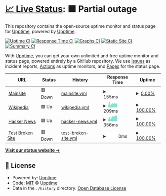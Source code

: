# [📈 Live Status](https://status.by.com.vn): <!--live status--> **🟧 Partial outage**

This repository contains the open-source uptime monitor and status page for [Upptime](https://upptime.js.org), powered by [Upptime](https://github.com/upptime/upptime).

[![Uptime CI](https://github.com/upptime/status/workflows/Uptime%20CI/badge.svg)](https://github.com/upptime/status/actions?query=workflow%3A%22Uptime+CI%22)
[![Response Time CI](https://github.com/upptime/status/workflows/Response%20Time%20CI/badge.svg)](https://github.com/upptime/status/actions?query=workflow%3A%22Response+Time+CI%22)
[![Graphs CI](https://github.com/upptime/status/workflows/Graphs%20CI/badge.svg)](https://github.com/upptime/status/actions?query=workflow%3A%22Graphs+CI%22)
[![Static Site CI](https://github.com/upptime/status/workflows/Static%20Site%20CI/badge.svg)](https://github.com/upptime/status/actions?query=workflow%3A%22Static+Site+CI%22)
[![Summary CI](https://github.com/upptime/status/workflows/Summary%20CI/badge.svg)](https://github.com/upptime/status/actions?query=workflow%3A%22Summary+CI%22)

With [Upptime](https://upptime.js.org), you can get your own unlimited and free uptime monitor and status page, powered entirely by a GitHub repository. We use [Issues](https://github.com/upptime/upptime/issues) as incident reports, [Actions](https://github.com/upptime/status/actions) as uptime monitors, and [Pages](https://status.by.com.vn) for the status page.

<!--start: status pages-->
<!-- This summary is generated by Upptime (https://github.com/upptime/upptime) -->
<!-- Do not edit this manually, your changes will be overwritten -->
<!-- prettier-ignore -->
| URL | Status | History | Response Time | Uptime |
| --- | ------ | ------- | ------------- | ------ |
| <img alt="" src="https://icons.duckduckgo.com/ip3/by.com.vn.ico" height="13"> [Mainsite](https://by.com.vn) | 🟥 Down | [mainsite.yml](https://github.com/chungvku/status/commits/HEAD/history/mainsite.yml) | <details><summary><img alt="Response time graph" src="./graphs/mainsite/response-time-week.png" height="20"> 155ms</summary><br><a href="https://status.by.com.vn/history/mainsite"><img alt="Response time 296" src="https://img.shields.io/endpoint?url=https%3A%2F%2Fraw.githubusercontent.com%2Fchungvku%2Fstatus%2FHEAD%2Fapi%2Fmainsite%2Fresponse-time.json"></a><br><a href="https://status.by.com.vn/history/mainsite"><img alt="24-hour response time 275" src="https://img.shields.io/endpoint?url=https%3A%2F%2Fraw.githubusercontent.com%2Fchungvku%2Fstatus%2FHEAD%2Fapi%2Fmainsite%2Fresponse-time-day.json"></a><br><a href="https://status.by.com.vn/history/mainsite"><img alt="7-day response time 155" src="https://img.shields.io/endpoint?url=https%3A%2F%2Fraw.githubusercontent.com%2Fchungvku%2Fstatus%2FHEAD%2Fapi%2Fmainsite%2Fresponse-time-week.json"></a><br><a href="https://status.by.com.vn/history/mainsite"><img alt="30-day response time 268" src="https://img.shields.io/endpoint?url=https%3A%2F%2Fraw.githubusercontent.com%2Fchungvku%2Fstatus%2FHEAD%2Fapi%2Fmainsite%2Fresponse-time-month.json"></a><br><a href="https://status.by.com.vn/history/mainsite"><img alt="1-year response time 285" src="https://img.shields.io/endpoint?url=https%3A%2F%2Fraw.githubusercontent.com%2Fchungvku%2Fstatus%2FHEAD%2Fapi%2Fmainsite%2Fresponse-time-year.json"></a></details> | <details><summary><a href="https://status.by.com.vn/history/mainsite">0.00%</a></summary><a href="https://status.by.com.vn/history/mainsite"><img alt="All-time uptime 14.82%" src="https://img.shields.io/endpoint?url=https%3A%2F%2Fraw.githubusercontent.com%2Fchungvku%2Fstatus%2FHEAD%2Fapi%2Fmainsite%2Fuptime.json"></a><br><a href="https://status.by.com.vn/history/mainsite"><img alt="24-hour uptime 0.00%" src="https://img.shields.io/endpoint?url=https%3A%2F%2Fraw.githubusercontent.com%2Fchungvku%2Fstatus%2FHEAD%2Fapi%2Fmainsite%2Fuptime-day.json"></a><br><a href="https://status.by.com.vn/history/mainsite"><img alt="7-day uptime 0.00%" src="https://img.shields.io/endpoint?url=https%3A%2F%2Fraw.githubusercontent.com%2Fchungvku%2Fstatus%2FHEAD%2Fapi%2Fmainsite%2Fuptime-week.json"></a><br><a href="https://status.by.com.vn/history/mainsite"><img alt="30-day uptime 1.38%" src="https://img.shields.io/endpoint?url=https%3A%2F%2Fraw.githubusercontent.com%2Fchungvku%2Fstatus%2FHEAD%2Fapi%2Fmainsite%2Fuptime-month.json"></a><br><a href="https://status.by.com.vn/history/mainsite"><img alt="1-year uptime 0.00%" src="https://img.shields.io/endpoint?url=https%3A%2F%2Fraw.githubusercontent.com%2Fchungvku%2Fstatus%2FHEAD%2Fapi%2Fmainsite%2Fuptime-year.json"></a></details>
| <img alt="" src="https://icons.duckduckgo.com/ip3/en.wikipedia.org.ico" height="13"> [Wikipedia](https://en.wikipedia.org) | 🟩 Up | [wikipedia.yml](https://github.com/chungvku/status/commits/HEAD/history/wikipedia.yml) | <details><summary><img alt="Response time graph" src="./graphs/wikipedia/response-time-week.png" height="20"> 209ms</summary><br><a href="https://status.by.com.vn/history/wikipedia"><img alt="Response time 211" src="https://img.shields.io/endpoint?url=https%3A%2F%2Fraw.githubusercontent.com%2Fchungvku%2Fstatus%2FHEAD%2Fapi%2Fwikipedia%2Fresponse-time.json"></a><br><a href="https://status.by.com.vn/history/wikipedia"><img alt="24-hour response time 173" src="https://img.shields.io/endpoint?url=https%3A%2F%2Fraw.githubusercontent.com%2Fchungvku%2Fstatus%2FHEAD%2Fapi%2Fwikipedia%2Fresponse-time-day.json"></a><br><a href="https://status.by.com.vn/history/wikipedia"><img alt="7-day response time 209" src="https://img.shields.io/endpoint?url=https%3A%2F%2Fraw.githubusercontent.com%2Fchungvku%2Fstatus%2FHEAD%2Fapi%2Fwikipedia%2Fresponse-time-week.json"></a><br><a href="https://status.by.com.vn/history/wikipedia"><img alt="30-day response time 246" src="https://img.shields.io/endpoint?url=https%3A%2F%2Fraw.githubusercontent.com%2Fchungvku%2Fstatus%2FHEAD%2Fapi%2Fwikipedia%2Fresponse-time-month.json"></a><br><a href="https://status.by.com.vn/history/wikipedia"><img alt="1-year response time 212" src="https://img.shields.io/endpoint?url=https%3A%2F%2Fraw.githubusercontent.com%2Fchungvku%2Fstatus%2FHEAD%2Fapi%2Fwikipedia%2Fresponse-time-year.json"></a></details> | <details><summary><a href="https://status.by.com.vn/history/wikipedia">100.00%</a></summary><a href="https://status.by.com.vn/history/wikipedia"><img alt="All-time uptime 100.00%" src="https://img.shields.io/endpoint?url=https%3A%2F%2Fraw.githubusercontent.com%2Fchungvku%2Fstatus%2FHEAD%2Fapi%2Fwikipedia%2Fuptime.json"></a><br><a href="https://status.by.com.vn/history/wikipedia"><img alt="24-hour uptime 100.00%" src="https://img.shields.io/endpoint?url=https%3A%2F%2Fraw.githubusercontent.com%2Fchungvku%2Fstatus%2FHEAD%2Fapi%2Fwikipedia%2Fuptime-day.json"></a><br><a href="https://status.by.com.vn/history/wikipedia"><img alt="7-day uptime 100.00%" src="https://img.shields.io/endpoint?url=https%3A%2F%2Fraw.githubusercontent.com%2Fchungvku%2Fstatus%2FHEAD%2Fapi%2Fwikipedia%2Fuptime-week.json"></a><br><a href="https://status.by.com.vn/history/wikipedia"><img alt="30-day uptime 100.00%" src="https://img.shields.io/endpoint?url=https%3A%2F%2Fraw.githubusercontent.com%2Fchungvku%2Fstatus%2FHEAD%2Fapi%2Fwikipedia%2Fuptime-month.json"></a><br><a href="https://status.by.com.vn/history/wikipedia"><img alt="1-year uptime 100.00%" src="https://img.shields.io/endpoint?url=https%3A%2F%2Fraw.githubusercontent.com%2Fchungvku%2Fstatus%2FHEAD%2Fapi%2Fwikipedia%2Fuptime-year.json"></a></details>
| <img alt="" src="https://icons.duckduckgo.com/ip3/news.ycombinator.com.ico" height="13"> [Hacker News](https://news.ycombinator.com) | 🟩 Up | [hacker-news.yml](https://github.com/chungvku/status/commits/HEAD/history/hacker-news.yml) | <details><summary><img alt="Response time graph" src="./graphs/hacker-news/response-time-week.png" height="20"> 356ms</summary><br><a href="https://status.by.com.vn/history/hacker-news"><img alt="Response time 326" src="https://img.shields.io/endpoint?url=https%3A%2F%2Fraw.githubusercontent.com%2Fchungvku%2Fstatus%2FHEAD%2Fapi%2Fhacker-news%2Fresponse-time.json"></a><br><a href="https://status.by.com.vn/history/hacker-news"><img alt="24-hour response time 359" src="https://img.shields.io/endpoint?url=https%3A%2F%2Fraw.githubusercontent.com%2Fchungvku%2Fstatus%2FHEAD%2Fapi%2Fhacker-news%2Fresponse-time-day.json"></a><br><a href="https://status.by.com.vn/history/hacker-news"><img alt="7-day response time 356" src="https://img.shields.io/endpoint?url=https%3A%2F%2Fraw.githubusercontent.com%2Fchungvku%2Fstatus%2FHEAD%2Fapi%2Fhacker-news%2Fresponse-time-week.json"></a><br><a href="https://status.by.com.vn/history/hacker-news"><img alt="30-day response time 636" src="https://img.shields.io/endpoint?url=https%3A%2F%2Fraw.githubusercontent.com%2Fchungvku%2Fstatus%2FHEAD%2Fapi%2Fhacker-news%2Fresponse-time-month.json"></a><br><a href="https://status.by.com.vn/history/hacker-news"><img alt="1-year response time 343" src="https://img.shields.io/endpoint?url=https%3A%2F%2Fraw.githubusercontent.com%2Fchungvku%2Fstatus%2FHEAD%2Fapi%2Fhacker-news%2Fresponse-time-year.json"></a></details> | <details><summary><a href="https://status.by.com.vn/history/hacker-news">100.00%</a></summary><a href="https://status.by.com.vn/history/hacker-news"><img alt="All-time uptime 99.95%" src="https://img.shields.io/endpoint?url=https%3A%2F%2Fraw.githubusercontent.com%2Fchungvku%2Fstatus%2FHEAD%2Fapi%2Fhacker-news%2Fuptime.json"></a><br><a href="https://status.by.com.vn/history/hacker-news"><img alt="24-hour uptime 100.00%" src="https://img.shields.io/endpoint?url=https%3A%2F%2Fraw.githubusercontent.com%2Fchungvku%2Fstatus%2FHEAD%2Fapi%2Fhacker-news%2Fuptime-day.json"></a><br><a href="https://status.by.com.vn/history/hacker-news"><img alt="7-day uptime 100.00%" src="https://img.shields.io/endpoint?url=https%3A%2F%2Fraw.githubusercontent.com%2Fchungvku%2Fstatus%2FHEAD%2Fapi%2Fhacker-news%2Fuptime-week.json"></a><br><a href="https://status.by.com.vn/history/hacker-news"><img alt="30-day uptime 100.00%" src="https://img.shields.io/endpoint?url=https%3A%2F%2Fraw.githubusercontent.com%2Fchungvku%2Fstatus%2FHEAD%2Fapi%2Fhacker-news%2Fuptime-month.json"></a><br><a href="https://status.by.com.vn/history/hacker-news"><img alt="1-year uptime 99.93%" src="https://img.shields.io/endpoint?url=https%3A%2F%2Fraw.githubusercontent.com%2Fchungvku%2Fstatus%2FHEAD%2Fapi%2Fhacker-news%2Fuptime-year.json"></a></details>
| <img alt="" src="https://icons.duckduckgo.com/ip3/thissitedoesnotexist.koj.co.ico" height="13"> [Test Broken Site](https://thissitedoesnotexist.koj.co) | 🟥 Down | [test-broken-site.yml](https://github.com/chungvku/status/commits/HEAD/history/test-broken-site.yml) | <details><summary><img alt="Response time graph" src="./graphs/test-broken-site/response-time-week.png" height="20"> 0ms</summary><br><a href="https://status.by.com.vn/history/test-broken-site"><img alt="Response time 0" src="https://img.shields.io/endpoint?url=https%3A%2F%2Fraw.githubusercontent.com%2Fchungvku%2Fstatus%2FHEAD%2Fapi%2Ftest-broken-site%2Fresponse-time.json"></a><br><a href="https://status.by.com.vn/history/test-broken-site"><img alt="24-hour response time 0" src="https://img.shields.io/endpoint?url=https%3A%2F%2Fraw.githubusercontent.com%2Fchungvku%2Fstatus%2FHEAD%2Fapi%2Ftest-broken-site%2Fresponse-time-day.json"></a><br><a href="https://status.by.com.vn/history/test-broken-site"><img alt="7-day response time 0" src="https://img.shields.io/endpoint?url=https%3A%2F%2Fraw.githubusercontent.com%2Fchungvku%2Fstatus%2FHEAD%2Fapi%2Ftest-broken-site%2Fresponse-time-week.json"></a><br><a href="https://status.by.com.vn/history/test-broken-site"><img alt="30-day response time 0" src="https://img.shields.io/endpoint?url=https%3A%2F%2Fraw.githubusercontent.com%2Fchungvku%2Fstatus%2FHEAD%2Fapi%2Ftest-broken-site%2Fresponse-time-month.json"></a><br><a href="https://status.by.com.vn/history/test-broken-site"><img alt="1-year response time 0" src="https://img.shields.io/endpoint?url=https%3A%2F%2Fraw.githubusercontent.com%2Fchungvku%2Fstatus%2FHEAD%2Fapi%2Ftest-broken-site%2Fresponse-time-year.json"></a></details> | <details><summary><a href="https://status.by.com.vn/history/test-broken-site">100.00%</a></summary><a href="https://status.by.com.vn/history/test-broken-site"><img alt="All-time uptime 100.00%" src="https://img.shields.io/endpoint?url=https%3A%2F%2Fraw.githubusercontent.com%2Fchungvku%2Fstatus%2FHEAD%2Fapi%2Ftest-broken-site%2Fuptime.json"></a><br><a href="https://status.by.com.vn/history/test-broken-site"><img alt="24-hour uptime 100.00%" src="https://img.shields.io/endpoint?url=https%3A%2F%2Fraw.githubusercontent.com%2Fchungvku%2Fstatus%2FHEAD%2Fapi%2Ftest-broken-site%2Fuptime-day.json"></a><br><a href="https://status.by.com.vn/history/test-broken-site"><img alt="7-day uptime 100.00%" src="https://img.shields.io/endpoint?url=https%3A%2F%2Fraw.githubusercontent.com%2Fchungvku%2Fstatus%2FHEAD%2Fapi%2Ftest-broken-site%2Fuptime-week.json"></a><br><a href="https://status.by.com.vn/history/test-broken-site"><img alt="30-day uptime 100.00%" src="https://img.shields.io/endpoint?url=https%3A%2F%2Fraw.githubusercontent.com%2Fchungvku%2Fstatus%2FHEAD%2Fapi%2Ftest-broken-site%2Fuptime-month.json"></a><br><a href="https://status.by.com.vn/history/test-broken-site"><img alt="1-year uptime 100.00%" src="https://img.shields.io/endpoint?url=https%3A%2F%2Fraw.githubusercontent.com%2Fchungvku%2Fstatus%2FHEAD%2Fapi%2Ftest-broken-site%2Fuptime-year.json"></a></details>

<!--end: status pages-->

[**Visit our status website →**](https://status.by.com.vn)

## 📄 License

- Powered by: [Upptime](https://github.com/upptime/upptime)
- Code: [MIT](./LICENSE) © [Upptime](https://upptime.js.org)
- Data in the `./history` directory: [Open Database License](https://opendatacommons.org/licenses/odbl/1-0/)
